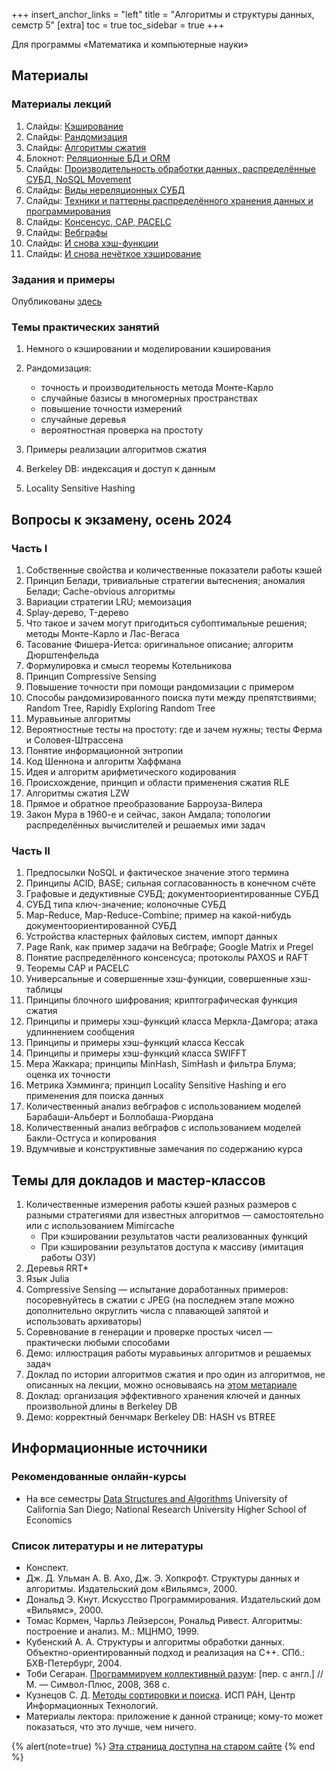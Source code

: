 +++
insert_anchor_links = "left"
title = "Алгоритмы и структуры данных, семстр 5"
[extra]
toc = true
toc_sidebar = true
+++

Для программы «Математика и компьютерные науки»

## Материалы

### Материалы лекций

1.  Слайды: [Кэширование](https://dluciv.github.io/algs_and_data_structs-spbu-CB.5001/slides.html?md=b5.01.caches)
2.  Слайды: [Рандомизация](https://dluciv.github.io/algs_and_data_structs-spbu-CB.5001/slides.html?md=b5.02.randomized)
3.  Слайды: [Алгоритмы сжатия](https://dluciv.github.io/algs_and_data_structs-spbu-CB.5001/slides.html?md=b5.03.compression)
4.  Блокнот: [Реляционные БД и ORM](https://github.com/dluciv/lections-everywhere/tree/master/jupyter-notebooks/11.RDBMS_ORM)
5.  Слайды: [Производительность обработки данных, распределённые СУБД, NoSQL Movement](https://dluciv.github.io/algs_and_data_structs-spbu-CB.5001/slides.html?md=b5.05.distributed_nosql)
6.  Слайды: [Виды нереляционных СУБД](https://dluciv.github.io/algs_and_data_structs-spbu-CB.5001/slides.html?md=b5.06.norel_overvivew)
7.  Слайды: [Техники и паттерны распределённого хранения данных и программирования](https://dluciv.github.io/algs_and_data_structs-spbu-CB.5001/slides.html?md=b5.07.techs_patterns)
8.  Слайды: [Консенсус, CAP, PACELC](https://dluciv.github.io/algs_and_data_structs-spbu-CB.5001/slides.html?md=b5.08.cspc)
9.  Слайды: [Вебграфы](https://dluciv.github.io/algs_and_data_structs-spbu-CB.5001/slides.html?md=b5.09.webgraphs)
10. Слайды: [И снова хэш-функции](https://dluciv.github.io/algs_and_data_structs-spbu-CB.5001/slides.html?md=b5.10.hash_functions_again)
11. Слайды: [И снова нечёткое хэширование](https://dluciv.github.io/algs_and_data_structs-spbu-CB.5001/slides.html?md=b5.11.fuzzy_hashing_again)

### Задания и примеры

Опубликованы [здесь](https://github.com/dluciv/algs_and_data_structs-spbu-CB.5001/tree/master/examples/b5)

### Темы практических занятий

1. Немного о кэшировании и моделировании кэширования

2. Рандомизация:
    - точность и производительность метода Монте-Карло
    - случайные базисы в многомерных пространствах
    - повышение точности измерений
    - случайные деревья
    - вероятностная проверка на простоту

3. Примеры реализации алгоритмов сжатия

4. Berkeley DB: индексация и доступ к данным

5. Locality Sensitive Hashing

## Вопросы к экзамену, осень 2024

### Часть I

1.  Собственные свойства и количественные показатели работы кэшей
2.  Принцип Белади, тривиальные стратегии вытеснения; аномалия Белади;
    Cache-obvious алгоритмы
3.  Вариации стратегии LRU; мемоизация
4.  Splay-дерево, T-дерево
5.  Что такое и зачем могут пригодиться субоптимальные решения; методы
    Монте-Карло и Лас-Вегаса
6.  Тасование Фишера-Йетса: оригинальное описание; алгоритм
    Дюрштенфельда
7.  Формулировка и смысл теоремы Котельникова
8.  Принцип Compressive Sensing
9.  Повышение точности при помощи рандомизации с примером
10. Способы рандомизированного поиска пути между препятствиями; Random
    Tree, Rapidly Exploring Random Tree
11. Муравьиные алгоритмы
12. Вероятностные тесты на простоту: где и зачем нужны; тесты Ферма и
    Соловея-Штрассена
13. Понятие информационной энтропии
14. Код Шеннона и алгоритм Хаффмана
15. Идея и алгоритм арифметического кодирования
16. Происхождение, принцип и области применения сжатия RLE
17. Алгоритмы сжатия LZW
18. Прямое и обратное преобразование Барроуза-Вилера
19. Закон Мура в 1960-е и сейчас, закон Амдала; топологии распределённых
    вычислителей и решаемых ими задач

### Часть II

1.  Предпосылки NoSQL и фактическое значение этого термина
2.  Принципы ACID, BASE; сильная согласованность в конечном счёте
3.  Графовые и дедуктивные СУБД; документоориентированные СУБД
4.  СУБД типа ключ-значение; колоночные СУБД
5.  Map-Reduce, Map-Reduce-Combine; пример на какой-нибудь
    документоориентированной СУБД
6.  Устройства кластерных файловых систем, импорт данных
7.  Page Rank, как пример задачи на Вебграфе; Google Matrix и Pregel
8.  Понятие распределённого консенсуса; протоколы PAXOS и RAFT
9.  Теоремы CAP и PACELC
10. Универсальные и совершенные хэш-функции, совершенные хэш-таблицы
11. Принципы блочного шифрования; криптографическая функция сжатия
12. Принципы и примеры хэш-функций класса Меркла-Дамгора; атака
    удлиннением сообщения
13. Принципы и примеры хэш-функций класса Keccak
14. Принципы и примеры хэш-функций класса SWIFFT
15. Мера Жаккара; принципы MinHash, SimHash и фильтра Блума; оценка их
    точности
16. Метрика Хэмминга; принцип Locality Sensitive Hashing и его
    применения для поиска данных
17. Количественный анализ вебграфов с использованием моделей
    Барабаши-Альберт и Боллобаша-Риордана
18. Количественный анализ вебграфов с использованием моделей
    Бакли-Остгуса и копирования
19. Вдумчивые и конструктивные замечания по содержанию курса

## Темы для докладов и мастер-классов

1.  Количественные измерения работы кэшей разных размеров с разными
    стратегиями для известных алгоритмов — самостоятельно или с
    использованием Mimircache
    - При кэшировании результатов части реализованных функций
    - При кэшировании результатов доступа к массиву (имитация работы
        ОЗУ)
2.  Деревья RRT\*
3.  Язык Julia
4.  Compressive Sensing — испытание доработанных примеров:
    посоревнуйтесь в сжатии с JPEG (на последнем этапе можно
    дополнительно округлить числа с плавающей запятой и использовать
    архиваторы)
5.  Соревнование в генерации и проверке простых чисел — практически
    любыми способами
6.  Демо: иллюстрация работы муравьиных алгоритмов и решаемых задач
7.  Доклад по истории алгоритмов сжатия и про один из алгоритмов, не
    описанных на лекции, можно основываясь на
    [этом метариале](https://ethw.org/History_of_Lossless_Data_Compression_Algorithms)
8.  Доклад: организация эффективного хранения ключей и данных
    произвольной длины в Berkeley DB
9.  Демо: корректный бенчмарк Berkeley DB: HASH vs BTREE

## Информационные источники

### Рекомендованные онлайн-курсы

- На все семестры [Data Structures and Algorithms](https://en.coursera.org/specializations/data-structures-algorithms) University
  of California San Diego; National Research University Higher School of Economics

### Список литературы и не литературы

- Конспект.
- Дж. Д. Ульман А. В. Ахо, Дж. Э. Хопкрофт. Структуры данных и
  алгоритмы. Издательский дом «Вильямс», 2000.
- Дональд Э. Кнут. Искусство Программирования. Издательский дом
  «Вильямс», 2000.
- Томас Кормен, Чарльз Лейзерсон, Рональд Ривест. Алгоритмы: построение
  и анализ. М.: МЦНМО, 1999.
- Кубенский А. А. Структуры и алгоритмы обработки данных.
  Объектно-ориентированный подход и реализация на C++. СПб.:
  БХВ-Петербург, 2004.
- Тоби Сегаран. [Программируем коллективный разум](https://books.google.ru/books?isbn=5932861193): \[пер. с
  англ.\] // М. — Символ-Плюс, 2008, 368 с. 
- Кузнецов С. Д. [Методы сортировки и поиска](http://citforum.ru/programming/theory/sorting/sorting2.shtml).
  ИСП РАН, Центр Информационных Технологий.
- Материалы лектора: приложение к данной странице; кому-то может
  показаться, что это лучше, чем ничего.

{% alert(note=true) %}
[Эта страница доступна на старом сайте](https://sites.google.com/view/edu2018-dluciv-name/Home/algorythms-s5?utm_source=edu.dluciv.name&utm_campaign=dluciv.name_domain)
{% end %}
